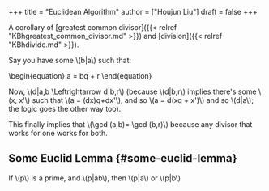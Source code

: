 +++
title = "Euclidean Algorithm"
author = ["Houjun Liu"]
draft = false
+++

A corollary of [greatest common divisor]({{< relref "KBhgreatest_common_divisor.md" >}}) and [division]({{< relref "KBhdivide.md" >}}).

Say you have some \\(b|a\\) such that:

\begin{equation}
a = bq + r
\end{equation}

Now, \\(d|a,b \Leftrightarrow d|b,r\\) (because \\(d|b,r\\) implies there's some \\(x, x'\\) such that \\(a = (dx)q+dx'\\), and so \\(a = d(xq + x')\\) and so \\(d|a\\); the logic goes the other way too).

This finally implies that \\(\gcd (a,b)= \gcd (b,r)\\) because any divisor that works for one works for both.


## Some Euclid Lemma {#some-euclid-lemma}

If \\(p\\) is a prime, and \\(p|ab\\), then \\(p|a\\) or \\(p|b\\)
